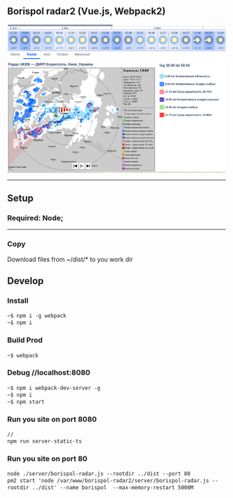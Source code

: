 ## Borispol radar2 (Vue.js, Webpack2)

![](https://github.com/Maxislav/borispol-radar2/blob/master/readme.png?raw=true?raw=true=400x200)

***
## Setup

### Required: Node;
***

### Copy
Download files from ~/dist/* to you work dir


## Develop

### Install

```
~$ npm i -g webpack
~$ npm i
```
### Build Prod
```
~$ webpack
```

### Debug   //localhost:8080

```
~$ npm i webpack-dev-server -g
~$ npm i
~$ npm start

```

### Run you site on port 8080
```
//
npm run server-static-ts

```


### Run you site on port 80
```
node ./server/borispol-radar.js --rootdir ../dist --port 80
pm2 start 'node /var/www/borispol-radar2/server/borispol-radar.js --rootdir ../dist' --name borispol  --max-memory-restart 5000M

```
